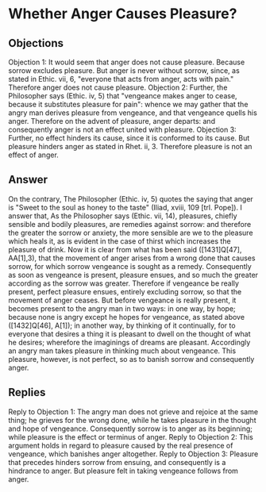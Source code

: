 # Whether Anger Causes Pleasure?
## Objections
Objection 1: It would seem that anger does not cause pleasure. Because sorrow excludes pleasure. But anger is never without sorrow, since, as stated in Ethic. vii, 6, "everyone that acts from anger, acts with pain." Therefore anger does not cause pleasure.
Objection 2: Further, the Philosopher says (Ethic. iv, 5) that "vengeance makes anger to cease, because it substitutes pleasure for pain": whence we may gather that the angry man derives pleasure from vengeance, and that vengeance quells his anger. Therefore on the advent of pleasure, anger departs: and consequently anger is not an effect united with pleasure.
Objection 3: Further, no effect hinders its cause, since it is conformed to its cause. But pleasure hinders anger as stated in Rhet. ii, 3. Therefore pleasure is not an effect of anger.
## Answer
On the contrary, The Philosopher (Ethic. iv, 5) quotes the saying that anger is "Sweet to the soul as honey to the taste" (Iliad, xviii, 109 [trl. Pope]).
I answer that, As the Philosopher says (Ethic. vii, 14), pleasures, chiefly sensible and bodily pleasures, are remedies against sorrow: and therefore the greater the sorrow or anxiety, the more sensible are we to the pleasure which heals it, as is evident in the case of thirst which increases the pleasure of drink. Now it is clear from what has been said ([1431]Q[47], AA[1],3), that the movement of anger arises from a wrong done that causes sorrow, for which sorrow vengeance is sought as a remedy. Consequently as soon as vengeance is present, pleasure ensues, and so much the greater according as the sorrow was greater. Therefore if vengeance be really present, perfect pleasure ensues, entirely excluding sorrow, so that the movement of anger ceases. But before vengeance is really present, it becomes present to the angry man in two ways: in one way, by hope; because none is angry except he hopes for vengeance, as stated above ([1432]Q[46], A[1]); in another way, by thinking of it continually, for to everyone that desires a thing it is pleasant to dwell on the thought of what he desires; wherefore the imaginings of dreams are pleasant. Accordingly an angry man takes pleasure in thinking much about vengeance. This pleasure, however, is not perfect, so as to banish sorrow and consequently anger.
## Replies
Reply to Objection 1: The angry man does not grieve and rejoice at the same thing; he grieves for the wrong done, while he takes pleasure in the thought and hope of vengeance. Consequently sorrow is to anger as its beginning; while pleasure is the effect or terminus of anger.
Reply to Objection 2: This argument holds in regard to pleasure caused by the real presence of vengeance, which banishes anger altogether.
Reply to Objection 3: Pleasure that precedes hinders sorrow from ensuing, and consequently is a hindrance to anger. But pleasure felt in taking vengeance follows from anger.